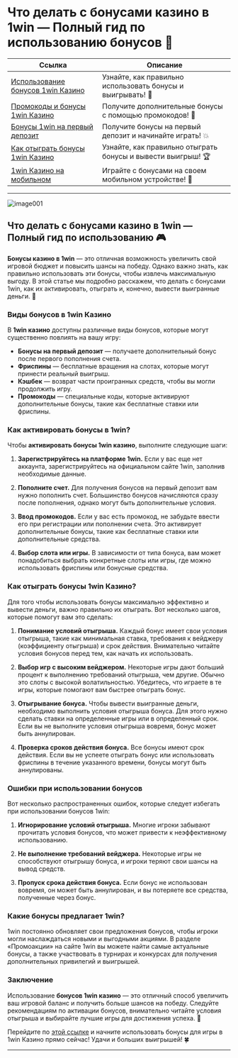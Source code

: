 # Что делать с бонусами казино в 1win — Полный гид по использованию бонусов 🎰

| **Ссылка**                                | **Описание**             |
|-------------------------------------------|--------------------------|
| [Использование бонусов 1win Казино](https://brandplay.link/6F5VqbyZ) | Узнайте, как правильно использовать бонусы и выигрывать! 💸 |
| [Промокоды и бонусы 1win Казино](https://brandplay.link/6F5VqbyZ) | Получите дополнительные бонусы с помощью промокодов! 🎁 |
| [Бонусы 1win на первый депозит](https://brandplay.link/6F5VqbyZ) | Получите бонусы на первый депозит и начинайте играть! 💥 |
| [Как отыграть бонусы 1win Казино](https://brandplay.link/6F5VqbyZ) | Узнайте, как правильно отыграть бонусы и вывести выигрыш! 🏆 |
| [1win Казино на мобильном](https://brandplay.link/6F5VqbyZ) | Играйте с бонусами на своем мобильном устройстве! 📱 |

---
![image001](https://github.com/user-attachments/assets/ee3a8359-b16b-4e4f-af32-f90c527cb77a)

## Что делать с бонусами казино в 1win — Полный гид по использованию 🎮

**Бонусы казино в 1win** — это отличная возможность увеличить свой игровой бюджет и повысить шансы на победу. Однако важно знать, как правильно использовать эти бонусы, чтобы извлечь максимальную выгоду. В этой статье мы подробно расскажем, что делать с бонусами 1win, как их активировать, отыграть и, конечно, вывести выигранные деньги. 💸

### Виды бонусов в 1win Казино

В **1win казино** доступны различные виды бонусов, которые могут существенно повлиять на вашу игру:

- **Бонусы на первый депозит** — получаете дополнительный бонус после первого пополнения счета.
- **Фриспины** — бесплатные вращения на слотах, которые могут принести реальный выигрыш.
- **Кэшбек** — возврат части проигранных средств, чтобы вы могли продолжить игру.
- **Промокоды** — специальные коды, которые активируют дополнительные бонусы, такие как бесплатные ставки или фриспины.

### Как активировать бонусы в 1win?

Чтобы **активировать бонусы 1win казино**, выполните следующие шаги:

1. **Зарегистрируйтесь на платформе 1win.**
   Если у вас еще нет аккаунта, зарегистрируйтесь на официальном сайте 1win, заполнив необходимые данные.

2. **Пополните счет.**
   Для получения бонусов на первый депозит вам нужно пополнить счет. Большинство бонусов начисляются сразу после пополнения, однако могут быть дополнительные условия.

3. **Ввод промокодов.**
   Если у вас есть промокод, не забудьте ввести его при регистрации или пополнении счета. Это активирует дополнительные бонусы, такие как бесплатные ставки или дополнительные средства.

4. **Выбор слота или игры.**
   В зависимости от типа бонуса, вам может понадобиться выбрать конкретные слоты или игры, где можно использовать фриспины или бонусные средства.

### Как отыграть бонусы 1win Казино?

Для того чтобы использовать бонусы максимально эффективно и вывести деньги, важно правильно их отыграть. Вот несколько шагов, которые помогут вам это сделать:

1. **Понимание условий отыгрыша.**
   Каждый бонус имеет свои условия отыгрыша, такие как минимальная ставка, требования к вейджеру (коэффициенту отыгрыша) и срок действия. Внимательно читайте условия бонусов перед тем, как начать их использовать.

2. **Выбор игр с высоким вейджером.**
   Некоторые игры дают больший процент к выполнению требований отыгрыша, чем другие. Обычно это слоты с высокой волатильностью. Убедитесь, что играете в те игры, которые помогают вам быстрее отыграть бонус.

3. **Отыгрывание бонуса.**
   Чтобы вывести выигранные деньги, необходимо выполнить условия отыгрыша бонуса. Для этого нужно сделать ставки на определенные игры или в определенный срок. Если вы не выполните условия отыгрыша вовремя, бонус может быть аннулирован.

4. **Проверка сроков действия бонуса.**
   Все бонусы имеют срок действия. Если вы не успеете отыграть бонус или использовать фриспины в течение указанного времени, бонусы могут быть аннулированы.

### Ошибки при использовании бонусов

Вот несколько распространенных ошибок, которые следует избегать при использовании бонусов 1win:

1. **Игнорирование условий отыгрыша.** Многие игроки забывают прочитать условия бонусов, что может привести к неэффективному использованию.
   
2. **Не выполнение требований вейджера.** Некоторые игры не способствуют отыгрышу бонуса, и игроки теряют свои шансы на вывод средств.

3. **Пропуск срока действия бонуса.** Если бонус не использован вовремя, он может быть аннулирован, и вы потеряете все средства, полученные через бонус.

### Какие бонусы предлагает 1win?

1win постоянно обновляет свои предложения бонусов, чтобы игроки могли наслаждаться новыми и выгодными акциями. В разделе «Промоакции» на сайте 1win вы можете найти самые актуальные бонусы, а также участвовать в турнирах и конкурсах для получения дополнительных привилегий и выигрышей.

### Заключение

Использование **бонусов 1win казино** — это отличный способ увеличить ваш игровой баланс и получить больше шансов на победу. Следуйте рекомендациям по активации бонусов, внимательно читайте условия отыгрыша и выбирайте лучшие игры для достижения успеха. 🎰

Перейдите по [этой ссылке](https://brandplay.link/6F5VqbyZ) и начните использовать бонусы для игры в 1win Казино прямо сейчас! Удачи и больших выигрышей! 🍀

---

